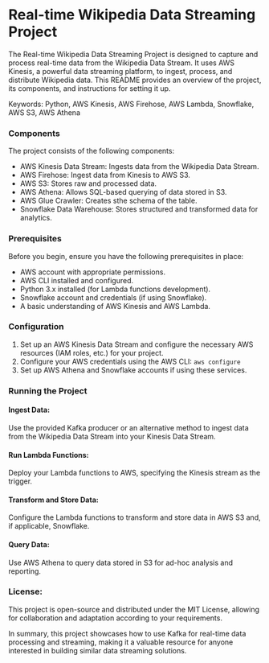 # Real-time Wikipedia Data Streaming Project
The Real-time Wikipedia Data Streaming Project is designed to capture and process real-time data from the Wikipedia Data Stream. It uses AWS Kinesis, a powerful data streaming platform, to ingest, process, and distribute Wikipedia data. This README provides an overview of the project, its components, and instructions for setting it up.

Keywords: Python, AWS Kinesis, AWS Firehose, AWS Lambda, Snowflake, AWS S3, AWS Athena

### Components
The project consists of the following components:

* AWS Kinesis Data Stream: Ingests data from the Wikipedia Data Stream.
* AWS Firehose: Ingest data from Kinesis to AWS S3.
* AWS S3: Stores raw and processed data.
* AWS Athena: Allows SQL-based querying of data stored in S3.
* AWS Glue Crawler: Creates sthe schema of the table.
* Snowflake Data Warehouse: Stores structured and transformed data for analytics.



### Prerequisites
Before you begin, ensure you have the following prerequisites in place:

- AWS account with appropriate permissions.
- AWS CLI installed and configured.
- Python 3.x installed (for Lambda functions development).
- Snowflake account and credentials (if using Snowflake).
- A basic understanding of AWS Kinesis and AWS Lambda.

### Configuration
1. Set up an AWS Kinesis Data Stream and configure the necessary AWS resources (IAM roles, etc.) for your project.
2. Configure your AWS credentials using the AWS CLI: `aws configure`
3. Set up AWS Athena and Snowflake accounts if using these services.

### Running the Project
#### Ingest Data:
Use the provided Kafka producer or an alternative method to ingest data from the Wikipedia Data Stream into your Kinesis Data Stream.

#### Run Lambda Functions:
Deploy your Lambda functions to AWS, specifying the Kinesis stream as the trigger.

#### Transform and Store Data:
Configure the Lambda functions to transform and store data in AWS S3 and, if applicable, Snowflake.

#### Query Data:
Use AWS Athena to query data stored in S3 for ad-hoc analysis and reporting.

### License:
This project is open-source and distributed under the MIT License, allowing for collaboration and adaptation according to your requirements.

In summary, this project showcases how to use Kafka for real-time data processing and streaming, making it a valuable resource for anyone interested in building similar data streaming solutions.
